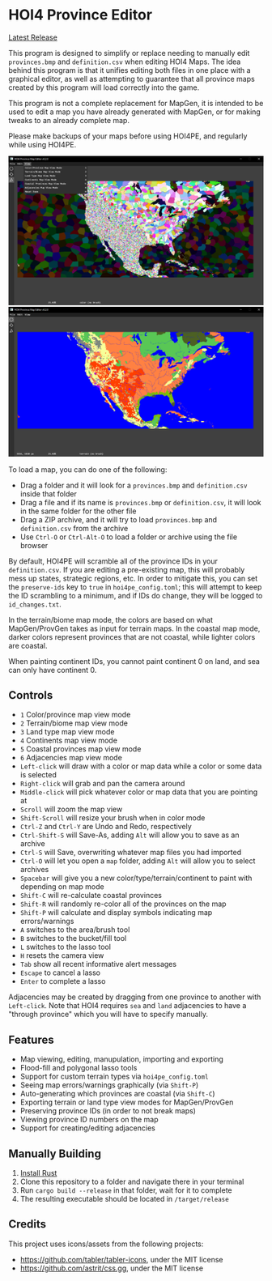 # HOI4 Province Editor
[Latest Release](https://github.com/ScottyThePilot/hoi4_province_editor/releases/latest)

This program is designed to simplify or replace needing to manually edit `provinces.bmp` and `definition.csv` when
editing HOI4 Maps. The idea behind this program is that it unifies editing both files in one place with a graphical
editor, as well as attempting to guarantee that all province maps created by this program will load correctly into
the game.

This program is not a complete replacement for MapGen, it is intended to be used to edit a map you have already
generated with MapGen, or for making tweaks to an already complete map.

Please make backups of your maps before using HOI4PE, and regularly while using HOI4PE.

![Province Map Mode](images/hoi4pe_color.png)
![Terrain Map Mode](images/hoi4pe_terrain.png)

To load a map, you can do one of the following:
- Drag a folder and it will look for a `provinces.bmp` and `definition.csv` inside that folder
- Drag a file and if its name is `provinces.bmp` or `definition.csv`, it will look in the same folder for the other file
- Drag a ZIP archive, and it will try to load `provinces.bmp` and `definition.csv` from the archive
- Use `Ctrl-O` or `Ctrl-Alt-O` to load a folder or archive using the file browser

By default, HOI4PE will scramble all of the province IDs in your `definition.csv`. If you are editing a pre-existing
map, this will probably mess up states, strategic regions, etc. In order to mitigate this, you can set the
`preserve-ids` key to `true` in `hoi4pe_config.toml`; this will attempt to keep the ID scrambling to a minimum, and if
IDs do change, they will be logged to `id_changes.txt`.

In the terrain/biome map mode, the colors are based on what MapGen/ProvGen takes as input for terrain maps.
In the coastal map mode, darker colors represent provinces that are not coastal, while lighter colors are coastal.

When painting continent IDs, you cannot paint continent 0 on land, and sea can only have continent 0.

## Controls
- `1` Color/province map view mode
- `2` Terrain/biome map view mode
- `3` Land type map view mode
- `4` Continents map view mode
- `5` Coastal provinces map view mode
- `6` Adjacencies map view mode
- `Left-click` will draw with a color or map data while a color or some data is selected
- `Right-click` will grab and pan the camera around
- `Middle-click` will pick whatever color or map data that you are pointing at
- `Scroll` will zoom the map view
- `Shift-Scroll` will resize your brush when in color mode
- `Ctrl-Z` and `Ctrl-Y` are Undo and Redo, respectively
- `Ctrl-Shift-S` will Save-As, adding `Alt` will allow you to save as an archive
- `Ctrl-S` will Save, overwriting whatever map files you had imported
- `Ctrl-O` will let you open a `map` folder, adding `Alt` will allow you to select archives
- `Spacebar` will give you a new color/type/terrain/continent to paint with depending on map mode
- `Shift-C` will re-calculate coastal provinces
- `Shift-R` will randomly re-color all of the provinces on the map
- `Shift-P` will calculate and display symbols indicating map errors/warnings
- `A` switches to the area/brush tool
- `B` switches to the bucket/fill tool
- `L` switches to the lasso tool
- `H` resets the camera view
- `Tab` show all recent informative alert messages
- `Escape` to cancel a lasso
- `Enter` to complete a lasso

Adjacencies may be created by dragging from one province to another with `Left-click`.
Note that HOI4 requires `sea` and `land` adjacencies to have a "through province" which you will have to specify manually.

## Features
- Map viewing, editing, manupulation, importing and exporting
- Flood-fill and polygonal lasso tools
- Support for custom terrain types via `hoi4pe_config.toml`
- Seeing map errors/warnings graphically (via `Shift-P`)
- Auto-generating which provinces are coastal (via `Shift-C`)
- Exporting terrain or land type view modes for MapGen/ProvGen
- Preserving province IDs (in order to not break maps)
- Viewing province ID numbers on the map
- Support for creating/editing adjacencies

## Manually Building
1. [Install Rust](https://www.rust-lang.org/tools/install)
2. Clone this repository to a folder and navigate there in your terminal
3. Run `cargo build --release` in that folder, wait for it to complete
4. The resulting executable should be located in `/target/release`

## Credits
This project uses icons/assets from the following projects:
- https://github.com/tabler/tabler-icons, under the MIT license
- https://github.com/astrit/css.gg, under the MIT license
